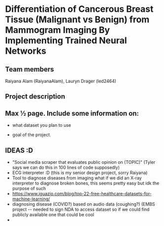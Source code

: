 # Differentiation of Cancerous Breast Tissue (Malignant vs Benign) from Mammogram Imaging By Implementing Trained Neural Networks

## Team members

Raiyana Alam (RaiyanaAlam), Lauryn Drager (led2464)

## Project description

## Max ½ page. Include some information on:

- what dataset you plan to use

- goal of the project.


## IDEAS :D
- "Social media scraper that evaluates public opinion on (TOPIC)" (Tyler says we can do this in 100 lines of code supposedly)
- ECG interpreter :D (this is my senior design project, sorry Raiyana)
- Tool to diagnose diseases from imaging
  what if we did an X-ray interpreter to diagnose broken bones, this seems pretty easy but idk the purpose of such
- https://www.iguazio.com/blog/top-22-free-healthcare-datasets-for-machine-learning/
- diagnosing disease (COVID?) based on audio data (coughing?) (EMBS project -- needed to sign NDA to access dataset so if we could find publicly available one that could be cool
- 
